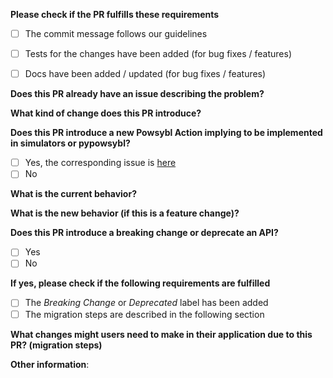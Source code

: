 **Please check if the PR fulfills these requirements**
<!-- please use `'[x]'` to check the checkboxes, or submit the PR and then click the checkboxes -->
- [ ] The commit message follows our guidelines
- [ ] Tests for the changes have been added (for bug fixes / features)
- [ ] Docs have been added / updated (for bug fixes / features)


**Does this PR already have an issue describing the problem?**
<!-- If so, link to this issue using `'Fixes #XXX'` and skip the rest -->



**What kind of change does this PR introduce?**
<!-- Bug fix, feature, docs update, ... -->

**Does this PR introduce a new Powsybl Action implying to be implemented in simulators or pypowsybl?**
- [ ] Yes, the corresponding issue is [here](link)
- [ ] No

**What is the current behavior?**
<!-- You can also link to an open issue here -->



**What is the new behavior (if this is a feature change)?**



**Does this PR introduce a breaking change or deprecate an API?**
- [ ] Yes
- [ ] No

**If yes, please check if the following requirements are fulfilled**
<!-- If no breaking changes or API deprecations were introduced, delete this section -->
- [ ] The *Breaking Change* or *Deprecated* label has been added
- [ ] The migration steps are described in the following section

**What changes might users need to make in their application due to this PR? (migration steps)**
<!-- If this PR introduces a breaking change, describe the migration steps -->
<!-- The content of this section will be copied in the migration guide -->



**Other information**:
<!-- if any of the questions/checkboxes don't apply, please delete them entirely -->
